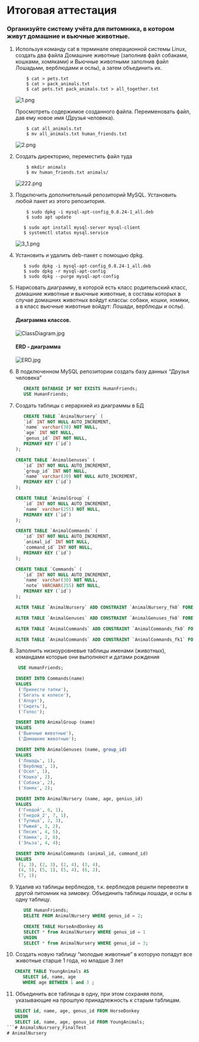# Итоговая аттестация

### Организуйте систему учёта для питомника, в котором живут домашние и вьючные животные.

1. Используя команду cat в терминале операционной системы Linux, создать два файла 
    Домашние животные (заполнив файл собаками, кошками, хомяками) и Вьючные животными
    заполнив файл Лошадьми, верблюдами и ослы), а затем объединить их. 
    ```shell
        $ cat > pets.txt
        $ cat > pack_animals.txt
        $ cat pets.txt pack_animals.txt > all_together.txt
    ```
    ![1.png](https://github.com/makr0n/AnimalNursery_finalTesting/raw/master/img/1.png)
    
    Просмотреть содержимое созданного файла.
    Переименовать файл, дав ему новое имя (Друзья человека).

    ```shell
        $ cat all_animals.txt
        $ mv all_animals.txt human_friends.txt
    ```
    
    ![2.png](img/2.png)

2. Создать директорию, переместить файл туда
    ```shell
        $ mkdir animals
        $ mv human_friends.txt animals/
    ```

    ![222.png](img/222.png)

3. Подключить дополнительный репозиторий MySQL. Установить любой пакет
   из этого репозитория.
    ```shell
        $ sudo dpkg -i mysql-apt-config_0.8.24-1_all.deb
        $ sudo apt update 
    ```
   
   
   ```shell
      $ sudo apt install mysql-server mysql-client
      $ systemctl status mysql.service
   ```
   ![3_1.png](img/3_1.png)

4. Установить и удалить deb-пакет с помощью dpkg.

   ```shell
      $ sudo dpkg -i mysql-apt-config_0.8.24-1_all.deb
      $ sudo dpkg -r mysql-apt-config
      $ sudo dpkg --purge mysql-apt-config
   ```
5. Нарисовать диаграмму, в которой есть класс родительский класс, домашние 
   животные и вьючные животные, в составы которых в случае домашних
   животных войдут классы: собаки, кошки, хомяки, 
   а в класс вьючные животные войдут: Лошади, верблюды и ослы).
   #### Диаграмма классов.   

   ![ClassDiagram.jpg](img/ClassDiagram.jpg)
   
   #### ERD - диаграмма

   ![ERD.jpg](img/ERD.jpg)
   
6. В подключенном MySQL репозитории создать базу данных “Друзья человека”

   ```sql
      CREATE DATABASE IF NOT EXISTS HumanFriends;
      USE HumanFriends;
   ```

7. Создать таблицы с иерархией из диаграммы в БД

   ```sql
      CREATE TABLE `AnimalNursery` (
      `id` INT NOT NULL AUTO_INCREMENT,
      `name` varchar(30) NOT NULL,
      `age` INT NOT NULL,
      `genus_id` INT NOT NULL,
      PRIMARY KEY (`id`)
   );

   CREATE TABLE `AnimalGenuses` (
      `id` INT NOT NULL AUTO_INCREMENT,
      `group_id` INT NOT NULL,
      `name` varchar(30) NOT NULL AUTO_INCREMENT,
      PRIMARY KEY (`id`)
   );

   CREATE TABLE `AnimalGroup` (
      `id` INT NOT NULL AUTO_INCREMENT,
      `name` varchar(255) NOT NULL,
      PRIMARY KEY (`id`)
   );

   CREATE TABLE `AnimalCommands` (
      `id` INT NOT NULL AUTO_INCREMENT,
      `animal_id` INT NOT NULL,
      `command_id` INT NOT NULL,
      PRIMARY KEY (`id`)
   );

   CREATE TABLE `Commands` (
      `id` INT NOT NULL AUTO_INCREMENT,
      `name` varchar(30) NOT NULL,
      `note` VARCHAR(255) NOT NULL,
      PRIMARY KEY (`id`)
   );

   ALTER TABLE `AnimalNursery` ADD CONSTRAINT `AnimalNursery_fk0` FOREIGN KEY (`genus_id`) REFERENCES `AnimalGenuses`(`id`);

   ALTER TABLE `AnimalGenuses` ADD CONSTRAINT `AnimalGenuses_fk0` FOREIGN KEY (`group_id`) REFERENCES `AnimalGroup`(`id`);

   ALTER TABLE `AnimalCommands` ADD CONSTRAINT `AnimalCommands_fk0` FOREIGN KEY (`animal_id`) REFERENCES `AnimalNursery`(`id`);

   ALTER TABLE `AnimalCommands` ADD CONSTRAINT `AnimalCommands_fk1` FOREIGN KEY (`command_id`) REFERENCES `Commands`(`id`);
   ```
8. Заполнить низкоуровневые таблицы именами (животных), командами которые они выполняют и датами рождения
   
   ```sql
    USE HumanFriends;

   INSERT INTO Commands(name)
   VALUES
    ('Принести тапки'),
	('Бегать в колесе'),
	('Апорт'),
	('Сидеть'),
	('Голос');
   
   INSERT INTO AnimalGroup (name)
   VALUES
    ('Вьючные животные'),
    ('Домашние животные');
   
   INSERT INTO AnimalGenuses (name, group_id)
   VALUES
    ('Лошадь', 1),
    ('Верблюд', 1),
    ('Осел', 1),
    ('Кошка', 2),
    ('Собака', 2),
    ('Хомяк', 2);
   
   INSERT INTO AnimalNursery (name, age, genius_id)
   VALUES
    ('Гнедой', 6, 1),
	('Гнедой_2', 7, 1),
	('Тупица', 2, 3),
	('Рыжий', 3, 2),
	('Песик', 4, 5),
	('Хомяк', 2, 6),
	('Эльза', 4, 4);
   
   INSERT INTO AnimalCommands (animal_id, command_id)
   VALUES
    (1, 3), (2, 3), (2, 4), (3, 4),
    (4, 5), (5, 1), (5, 4), (6, 2),
    (7, 1);
   ```
9. Удалив из таблицы верблюдов, т.к. верблюдов решили перевезти в другой
   питомник на зимовку. Объединить таблицы лошади, и ослы в одну таблицу.
   ```sql
      USE HumanFriends;
      DELETE FROM AnimalNursery WHERE genus_id = 2;
   
      CREATE TABLE HorseAndDonkey AS
	  SELECT * from AnimalNursery WHERE genus_id = 1
      UNION
      SELECT * from AnimalNursery WHERE genus_id = 3;
   ```
10. Создать новую таблицу “молодые животные” в которую попадут все
    животные старше 1 года, но младше 3 лет

   ```sql
      CREATE TABLE YoungAnimals AS
         SELECT id, name, age 
         WHERE age BETWEEN 1 and 3 ;
   ```
11. Объединить все таблицы в одну, при этом сохраняя поля, указывающие на
    прошлую принадлежность к старым таблицам.
   ```sql
      SELECT id, name, age, genus_id FROM HorseDonkey
      UNION
      SELECT id, name, age, genus_id FROM YoungAnimals;
   ```# AnimalsNusrsery_FinalTest
# AnimalNursery
